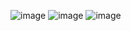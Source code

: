 ![image](https://github.com/user-attachments/assets/2d6bc27d-135d-4dae-a22d-b5589f256b0b)
![image](https://github.com/user-attachments/assets/0a980d72-6d70-4141-90de-72abefa2295c)
![image](https://github.com/user-attachments/assets/856cd221-ee43-4faa-a7a1-9ed97379ed29)
